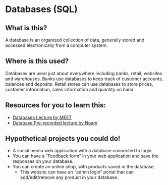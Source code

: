 # Databases (SQL)

## What is this? 
A database is an organized collection of data, generally stored and accessed electronically from a computer system.

## Where is this used?
Databases are used just about everywhere including banks, retail, websites and warehouses. Banks use databases to keep track of customer accounts, balances and deposits. Retail stores can use databases to store prices, customer information, sales information and quantity on hand.

## Resources for you to learn this:
 - [Databases Lecture by MEET](https://docs.google.com/presentation/d/1Sa1Mj6QnHZnPC9NZLqPeTO4FjtaDZR7PP1nlq006l2o/edit?usp=sharing)
 - [Database Pre-recorded lecture by Noam](TBD)

## Hypothetical projects you could do!
- A social media web application with a database connected to login. 
- You can have a “Feedback form” in your web application and save the responses on your database.
- You can create an online shop, with products saved in the database.
  - This website can have an “admin login” portal that can add/edit/remove any product in your database.








